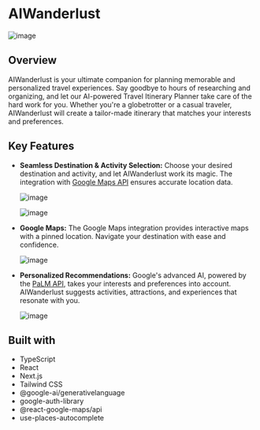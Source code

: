 # AIWanderlust

![image](https://github.com/Valentin1495/AIWanderlust/assets/69514169/16b0c020-5aef-434d-a058-3278963319b2)

## Overview

AIWanderlust is your ultimate companion for planning memorable and personalized travel experiences. Say goodbye to hours of researching and organizing, and let our AI-powered Travel Itinerary Planner take care of the hard work for you. Whether you're a globetrotter or a casual traveler, AIWanderlust will create a tailor-made itinerary that matches your interests and preferences.

## Key Features

- **Seamless Destination & Activity Selection:** Choose your desired destination and activity, and let AIWanderlust work its magic. The integration with [Google Maps API](https://developers.google.com/maps/documentation/javascript?hl=ko) ensures accurate location data.

  ![image](https://github.com/Valentin1495/TravelGPT/assets/69514169/508c2b9e-e597-4b56-82eb-f8b7758f8ed6)

  ![image](https://github.com/Valentin1495/TravelGPT/assets/69514169/4fa377ce-7bd9-4e1b-9825-797011ff01c5)

- **Google Maps:** The Google Maps integration provides interactive maps with a pinned location. Navigate your destination with ease and confidence.

  ![image](https://github.com/Valentin1495/AIWanderlust/assets/69514169/30427377-bb1a-496f-be82-2cab6a4c19ae)

- **Personalized Recommendations:** Google's advanced AI, powered by the [PaLM API](https://developers.generativeai.google/guide/palm_api_overview), takes your interests and preferences into account. AIWanderlust suggests activities, attractions, and experiences that resonate with you.

  ![image](https://github.com/Valentin1495/AIWanderlust/assets/69514169/82f56a34-c2b8-4266-9859-a442823b4a0b)

## Built with

- TypeScript
- React
- Next.js
- Tailwind CSS
- @google-ai/generativelanguage
- google-auth-library
- @react-google-maps/api
- use-places-autocomplete
